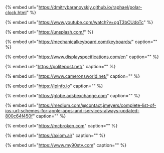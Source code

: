 {% embed url="https://dmitrybaranovskiy.github.io/raphael/polar-clock.html" %}

{% embed url="https://www.youtube.com/watch?v=ogT3bCUdoTc" %}

{% embed url="https://unsplash.com/" %}

{% embed url="https://mechanicalkeyboard.com/keyboards/" caption="" %}

{% embed url="https://www.displayspecifications.com/en" caption="" %}

{% embed url-"https://politepost.net/" caption="" %}

{% embed url="https://www.cameronsworld.net/" caption="" %}

{% embed url="https://ipinfo.io" caption="" %}

{% embed url="https://globe.adsbexchange.com" caption="" %}

{% embed url="https://medium.com/@contact.jmeyers/complete-list-of-ios-url-schemes-for-apple-apps-and-services-always-updated-800c64f450f" caption="" %}

{% embed url="https://mcbroken.com" caption="" %}

{% embed url="https://axiom.ai/" caption="" %}

{% embed url="https://www.my90stv.com" caption="" %}
